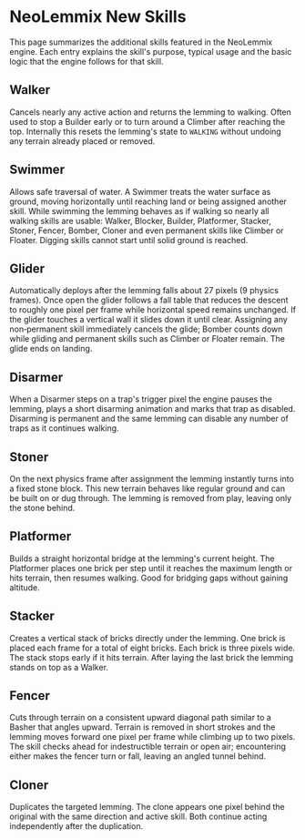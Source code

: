 # NeoLemmix New Skills

This page summarizes the additional skills featured in the NeoLemmix engine.
Each entry explains the skill's purpose, typical usage and the basic logic
that the engine follows for that skill.

## Walker
Cancels nearly any active action and returns the lemming to walking.
Often used to stop a Builder early or to turn around a Climber after
reaching the top. Internally this resets the lemming's state to
`WALKING` without undoing any terrain already placed or removed.

## Swimmer
Allows safe traversal of water. A Swimmer treats the water surface as
ground, moving horizontally until reaching land or being assigned
another skill. While swimming the lemming behaves as if walking so
nearly all walking skills are usable: Walker, Blocker, Builder,
Platformer, Stacker, Stoner, Fencer, Bomber, Cloner and even permanent
skills like Climber or Floater.  Digging skills cannot start until solid
ground is reached.

## Glider
Automatically deploys after the lemming falls about 27 pixels (9
physics frames).  Once open the glider follows a fall table that reduces
the descent to roughly one pixel per frame while horizontal speed
remains unchanged.  If the glider touches a vertical wall it slides down
it until clear.  Assigning any non‑permanent skill immediately cancels
the glide; Bomber counts down while gliding and permanent skills such as
Climber or Floater remain.  The glide ends on landing.

## Disarmer
When a Disarmer steps on a trap's trigger pixel the engine pauses the
lemming, plays a short disarming animation and marks that trap as
disabled. Disarming is permanent and the same lemming can disable any
number of traps as it continues walking.

## Stoner
On the next physics frame after assignment the lemming instantly turns
into a fixed stone block.  This new terrain behaves like regular ground
and can be built on or dug through.  The lemming is removed from play,
leaving only the stone behind.

## Platformer
Builds a straight horizontal bridge at the lemming's current height.
The Platformer places one brick per step until it reaches the maximum
length or hits terrain, then resumes walking. Good for bridging gaps
without gaining altitude.

## Stacker
Creates a vertical stack of bricks directly under the lemming. One brick
is placed each frame for a total of eight bricks.  Each brick is three
pixels wide.  The stack stops early if it hits terrain.  After laying
the last brick the lemming stands on top as a Walker.

## Fencer
Cuts through terrain on a consistent upward diagonal path similar to a
Basher that angles upward. Terrain is removed in short strokes and the
lemming moves forward one pixel per frame while climbing up to two
pixels.  The skill checks ahead for indestructible terrain or open air;
encountering either makes the fencer turn or fall, leaving an angled
tunnel behind.

## Cloner
Duplicates the targeted lemming. The clone appears one pixel behind the
original with the same direction and active skill. Both continue acting
independently after the duplication.
